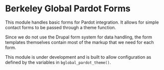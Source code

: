 # Berkeley Global Pardot Forms

This module handles basic forms for Pardot integration. It allows for simple contact forms to be passed through a theme function.

Since we do not use the Drupal form system for data handling, the form templates themselves contain most of the markup that we need for each form.

This module is under development and is built to allow configuration as defined by the variables in `bglobal_pardot_theme()`.
